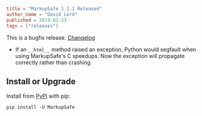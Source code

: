 ~~~~toml
title = "MarkupSafe 1.1.1 Released"
author_name = "David Lord"
published = 2019-02-23
tags = ["releases"]
~~~~

This is a bugfix release. [Changelog](https://markupsafe.palletsprojects.com/en/1.1.x/changes/)

* If an `__html__` method raised an exception, Python would segfault when using MarkupSafe's C speedups. Now the exception will propagate correctly rather than crashing.

## Install or Upgrade

Install from [PyPI](https://pypi.org/project/MarkupSafe) with pip:

    pip install -U MarkupSafe
